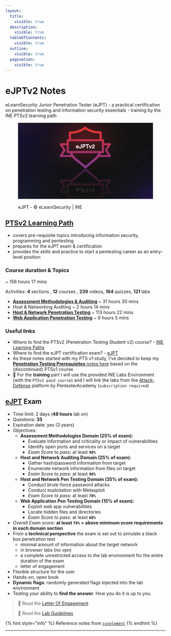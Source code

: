 ```yaml
---
layout:
  title:
    visible: true
  description:
    visible: true
  tableOfContents:
    visible: true
  outline:
    visible: true
  pagination:
    visible: true
---
```


# eJPTv2 Notes

eLearnSecurity Junior Penetration Tester (eJPT) - a practical certification on penetration testing and information security essentials - training by the INE PTSv2 learning path



<figure><img src=".gitbook/assets/1_W7y0tUd507oo1lZXZTMLWw.png" alt="" width="563"><figcaption><p>eJPT - © eLearnSecurity | INE</p></figcaption></figure>

## [PTSv2 Learning Path](https://my.ine.com/CyberSecurity/learning-paths/61f88d91-79ff-4d8f-af68-873883dbbd8c/penetration-testing-student) <a href="#ptsv2-learning-path" id="ptsv2-learning-path"></a>

* covers pre-requisite topics introducing information security, programming and pentesting
* prepares for the eJPT exam & certification
* provides the skills and practice to start a pentesting career as an entry-level position



### Course duration & Topics <a href="#course-duration-and-topics" id="course-duration-and-topics"></a>

\~ 156 hours 17 mins

Activities: **4** sections , **12** courses , **239** videos, **164** quizzes, **121** labs

* [**Assessment Methodologies & Auditing**](https://blog.syselement.com/ine/courses/ejpt/assessment-methodologies) \~ 31 hours 30 mins
* Host & Networking Auditing \~ 2 hours 14 mins
* [**Host & Network Penetration Testing**](https://blog.syselement.com/ine/courses/ejpt/hostnetwork-penetration-testing) \~ 113 hours 22 mins
* [**Web Application Penetration Testing**](https://blog.syselement.com/ine/courses/ejpt/webapp-penetration-testing) \~ 9 hours 5 mins



### Useful links <a href="#useful-links" id="useful-links"></a>

* Where to find the PTSv2 (Penetration Testing Student v2) course? - [INE Learning Paths](https://my.ine.com/learning-paths)
* Where to find the eJPT certification exam? - [eJPT](https://security.ine.com/certifications/ejpt-certification/)
* As these notes started with my PTS v1 study, I've decided to keep my [**Penetration Testing Prerequisites** notes here](https://blog.syselement.com/ine/courses/ejpt/penetration-testing-prerequisites) based on the (discontinued) PTSv1 course.
* 🔬 For the **training** part I will use the provided INE Labs Environment (with the `PTSv2 paid course`) and I will link the labs from the [Attack-Defense](https://attackdefense.com/members) platform by PentesterAcademy (`subscription required`)



## [eJPT](https://ine.com/learning/certifications/internal/elearnsecurity-junior-penetration-tester-cert) Exam <a href="#ejpt-exam" id="ejpt-exam"></a>

* Time limit: 2 days (**48 hours** lab on)
* Questions: **35**
* Expiration date: yes (3 years)
* Objectives:
  * **Assessment Methodologies Domain (25% of exam):**
    * Evaluate information and criticality or impact of vulnerabilities
    * Identify open ports and services on a target
    * _Exam Score to pass_: at least **`90%`**
  * **Host and Network Auditing Domain (25% of exam):**
    * Gather hash/password information from target
    * Enumerate network information from files on target
    * _Exam Score to pass_: at least **`80%`**
  * **Host and Network Pen Testing Domain (35% of exam):**
    * Conduct brute-force password attacks
    * Conduct exploitation with Metasploit
    * _Exam Score to pass_: at least **`70%`**
  * **Web Application Pen Testing Domain (15% of exam):**
    * Exploit web app vulnerabilities
    * Locate hidden files and directories
    * _Exam Score to pass_: at least **`60%`**
* _Overall Exam score_: **at least `70%` + above minimum score requirements in each domain section**
* From a **technical perspective** the exam is set out to simulate a black box penetration test
  * minimal amount of information about the target network
  * in browser labs (no vpn)
  * a complete unrestricted access to the lab environment for the entire duration of the exam
  * letter of engagement
* Flexible structure for the user
* Hands-on, open book
* **Dynamic flags**: randomly generated flags injected into the lab environment
* Testing your ability to **find the answer**. How you do it is up to you.

> 📖 Read the [Letter Of Engagement](https://media.graphassets.com/RdsCvab8SvacedNV5k4V)
>
> 📖 Read the [Lab Guidelines](https://media.graphassets.com/26hoOMeZQDyu7QJQlvaJ)

{% hint style="info" %}
Reference notes from [`syselement`](https://blog.syselement.com/ine/courses/ejpt)&#x20;
{% endhint %}

***
